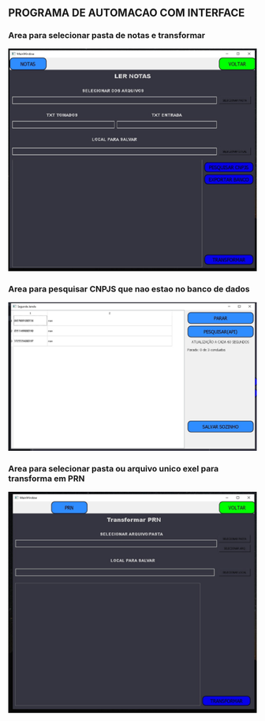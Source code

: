 ## PROGRAMA DE AUTOMACAO COM INTERFACE


### Area para selecionar pasta de notas e transformar
![IAMGEM PRINCIPAL NOTAS](https://github.com/AlexandreSilvestrin/Programa-automacao/blob/main/img_programa/PrincipalNotas.jpeg)

### Area para pesquisar CNPJS que nao estao no banco de dados
![IAMGEM SEC API](https://github.com/AlexandreSilvestrin/Programa-automacao/blob/main/img_programa/janelaAPI.jpeg)

### Area para selecionar pasta ou arquivo unico exel para transforma em PRN
![IAMGEM PRINCIPAL PRN](https://github.com/AlexandreSilvestrin/Programa-automacao/blob/main/img_programa/PrincipalPRN.jpeg)

